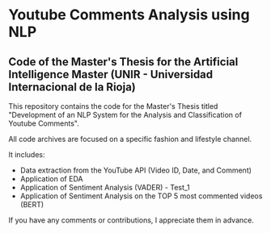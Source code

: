 # Youtube Comments Analysis using NLP
## Code of the Master's Thesis for the Artificial Intelligence Master (UNIR - Universidad Internacional de la Rioja)
This repository contains the code for the Master's Thesis titled "Development of an NLP System for the Analysis and Classification of Youtube Comments". 

All code archives are focused on a specific fashion and lifestyle channel.

It includes:
- Data extraction from the YouTube API (Video ID, Date, and Comment)
- Application of EDA
- Application of Sentiment Analysis (VADER) - Test_1
- Application of Sentiment Analysis on the TOP 5 most commented videos (BERT)

If you have any comments or contributions, I appreciate them in advance.






